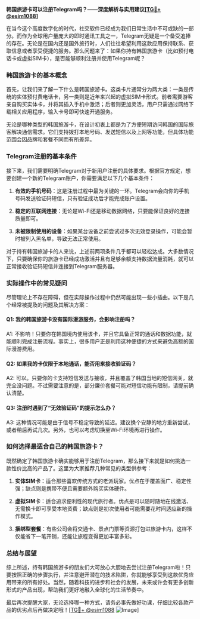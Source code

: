 **韩国旅游卡可以注册Telegram吗？——深度解析与实用建议[[TG💪+ @esim1088](https://t.me/s/esim1088)]**

在当今这个高度数字化的时代，社交软件已经成为我们日常生活中不可或缺的一部分。而作为全球用户量庞大的即时通讯工具之一，Telegram无疑是一个备受追捧的存在。无论是在国内还是国外旅行时，人们往往希望利用这款应用保持联系、获取信息或者享受便捷的服务。那么问题来了：如果你持有韩国旅游卡（比如预付电话卡或虚拟SIM卡），是否能够顺利注册并使用Telegram呢？

### 韩国旅游卡的基本概念

首先，让我们来了解一下什么是韩国旅游卡。这类卡片通常分为两大类：一类是传统的实体预付费电话卡，另一类则是近年来兴起的虚拟SIM卡形式。前者需要游客亲自购买实体卡，并将其插入手机中激活；后者则更加灵活，用户只需通过网络下载相关应用程序，输入卡号即可快速开通服务。

无论是哪种类型的韩国旅游卡，在设计初衷上都是为了方便短期访问韩国的国际旅客解决通信需求。它们支持拨打本地号码、发送短信以及上网等功能，但具体功能范围会因品牌和套餐不同而有所差异。

### Telegram注册的基本条件

接下来，我们需要明确Telegram对于新用户注册的具体要求。根据官方规定，想要创建一个新的Telegram账户，你需要满足以下几个基本条件：

1. **有效的手机号码**：这是注册过程中最为关键的一环。Telegram会向你的手机号码发送验证码短信，只有验证成功后才能完成账户设置。
   
2. **稳定的互联网连接**：无论是Wi-Fi还是移动数据网络，只要能保证良好的连接质量即可。

3. **未被限制使用的设备**：如果某台设备之前尝试过多次无效登录操作，可能会暂时被列入黑名单，导致无法正常使用。

对于持有韩国旅游卡的人来说，上述前两项条件几乎都可以轻松达成。大多数情况下，只要确保你的旅游卡已经成功激活并且有足够余额支持数据流量消耗，就可以正常接收验证码短信并连接到Telegram服务器。

### 实际操作中的常见疑问

尽管理论上不存在障碍，但在实际操作过程中仍然可能出现一些小插曲。以下是几个经常被提及的问题及其解决方案：

#### Q1: 我的韩国旅游卡没有国际漫游服务，会影响注册吗？
A1: 不影响！只要你在韩国境内使用该卡，并且它具备正常的通话和数据功能，就能顺利完成注册流程。事实上，很多用户正是利用这种便捷的方式来避免高额的国际漫游费用。

#### Q2: 如果我的卡仅限于本地通话，能否用来接收验证码？
A2: 可以。只要你的卡支持短信发送与接收，并且覆盖了韩国当地的短信网关，就完全没问题。不过需要注意的是，部分廉价套餐可能对短信功能有限制，请提前确认清楚。

#### Q3: 注册时遇到了“无效验证码”的提示怎么办？
A3: 这种情况可能是由于信号不稳定导致的延迟。建议换个安静的地方重新尝试，或者稍后再试几次。另外，也可以考虑切换至Wi-Fi环境再进行操作。

### 如何选择最适合自己的韩国旅游卡？

既然确定了韩国旅游卡确实能够用于注册Telegram，那么接下来就是如何挑选一款性价比高的产品了。这里为大家推荐几种常见的类型供参考：

1. **实体SIM卡**：适合那些喜欢传统方式的老派玩家。优点在于覆盖面广、稳定性强；缺点则是携带不便且需要额外购买实体硬件。
   
2. **虚拟SIM卡**：适合追求便利性的现代旅行者。优点是可以随时随地在线激活、无需换卡即可享受本地资费；缺点则是初次使用者可能需要花时间适应新的操作模式。

3. **捆绑型套餐**：有些公司会将交通卡、景点门票等资源打包进旅游卡内，这样不仅能省下一笔开销，还能让旅程变得更加丰富多彩。

### 总结与展望

综上所述，持有韩国旅游卡的朋友们大可放心大胆地去尝试注册Telegram啦！只要按照正确的步骤执行，并注意避开潜在的技术陷阱，你就能够享受到这款优秀应用带来的所有好处。当然，随着科技的进步和社会的发展，未来或许会有更多创新形式的产品出现，帮助我们更好地融入全球化的生活节奏中。

最后再次提醒大家，无论选择哪一种方式，请务必事先做好功课，仔细比较各款产品的优劣点后再做决定哦！[[TG💪+ @esim1088](https://t.me/s/esim1088) ![Image](https://i.postimg.cc/4NQfJmqS/Snipaste-2025-05-13-00-14-12.png)]